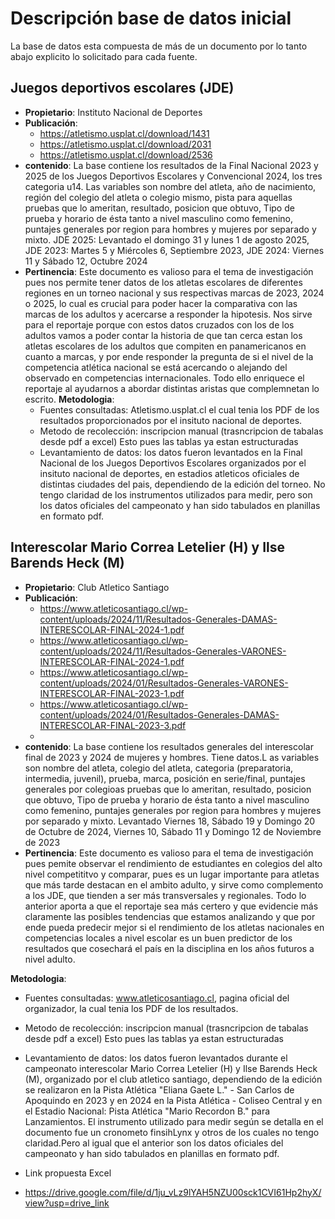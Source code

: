 # Descripción base de datos inicial
La base de datos esta compuesta de más de un documento por lo tanto abajo explicito lo solicitado para cada fuente.

## Juegos deportivos escolares (JDE)
- **Propietario**: Instituto Nacional de Deportes
- **Publicación**:
   - https://atletismo.usplat.cl/download/1431
   - https://atletismo.usplat.cl/download/2031
   - https://atletismo.usplat.cl/download/2536
- **contenido**: La base contiene los resultados de la Final Nacional 2023 y 2025 de los Juegos Deportivos Escolares y Convencional 2024, los tres categoria u14. Las variables son nombre del atleta, año de nacimiento, región del colegio del atleta o colegio mismo, pista para aquellas pruebas que lo ameritan, resultado, posicion que obtuvo, Tipo de prueba y horario de ésta tanto a nivel masculino como femenino, puntajes generales por region para hombres y mujeres por separado y mixto. JDE 2025: Levantado el domingo 31 y lunes 1 de agosto 2025, JDE 2023: Martes 5 y Miércoles 6, Septiembre 2023, JDE 2024: Viernes 11 y Sábado 12, Octubre 2024
- **Pertinencia**:
Este documento es valioso para el tema de investigación pues nos permite tener datos de los atletas escolares de diferentes regiones en un torneo nacional y sus respectivas marcas de 2023, 2024 o 2025, lo cual es crucial para poder hacer la comparativa con las marcas de los adultos y acercarse a responder la hipotesis. Nos sirve para el reportaje porque con estos datos cruzados con los de los adultos vamos a poder contar la historia de que tan cerca estan los atletas escolares de los adultos que compiten en panamericanos en cuanto a marcas, y por ende responder la pregunta de si el nivel de la competencia atlética nacional se está acercando o alejando del observado en competencias internacionales. Todo ello enriquece el reportaje al ayudarnos a abordar distintas aristas que complemnetan lo escrito.
**Metodologia**:
  - Fuentes consultadas: Atletismo.usplat.cl el cual tenia los PDF de los resultados proporcionados por el insituto nacional de deportes.
  - Metodo de recolección: inscripcion manual (trasncripcion de tabalas desde pdf a excel) Esto pues las tablas ya estan estructuradas
  - Levantamiento de datos: los datos fueron levantados en la Final Nacional de los Juegos Deportivos Escolares organizados por el insituto nacional de deportes, en estadios atleticos oficiales de distintas ciudades del pais, dependiendo de la edición del torneo. No tengo claridad de los instrumentos utilizados para medir, pero son los datos oficiales del campeonato y han sido tabulados en planillas en formato pdf.

## Interescolar Mario Correa Letelier (H)  y Ilse Barends Heck (M)
- **Propietario**: Club Atletico Santiago
- **Publicación**:
   - https://www.atleticosantiago.cl/wp-content/uploads/2024/11/Resultados-Generales-DAMAS-INTERESCOLAR-FINAL-2024-1.pdf
   - https://www.atleticosantiago.cl/wp-content/uploads/2024/11/Resultados-Generales-VARONES-INTERESCOLAR-FINAL-2024-1.pdf
   - https://www.atleticosantiago.cl/wp-content/uploads/2024/01/Resultados-Generales-VARONES-INTERESCOLAR-FINAL-2023-1.pdf
   - https://www.atleticosantiago.cl/wp-content/uploads/2024/01/Resultados-Generales-DAMAS-INTERESCOLAR-FINAL-2023-3.pdf
   - 
- **contenido**: La base contiene los resultados generales del interescolar final de 2023 y 2024 de mujeres y hombres. Tiene datos.L as variables son nombre del atleta, colegio del atleta, categoria (preparatoria, intermedia, juvenil), prueba, marca, posición en serie/final, puntajes generales por colegioas pruebas que lo ameritan, resultado, posicion que obtuvo, Tipo de prueba y horario de ésta tanto a nivel masculino como femenino, puntajes generales por region para hombres y mujeres por separado y mixto. Levantado Viernes 18, Sábado 19 y Domingo 20 de Octubre de 2024, Viernes 10, Sábado 11 y Domingo 12 de Noviembre de 2023  
- **Pertinencia**:
Este documento es valioso para el tema de investigación pues pemite observar el rendimiento de estudiantes en colegios del alto nivel competititvo y comparar, pues es un lugar importante para atletas que más tarde destacan en el ambito adulto, y sirve como complemento a los JDE, que tienden a ser más transversales y regionales. Todo lo anterior aporta a que el reportaje sea más certero y que evidencie más claramente las posibles tendencias que estamos analizando y que por ende pueda predecir mejor si el rendimiento de los atletas nacionales en competencias locales a nivel escolar es un buen predictor de los resultados que cosechará el país en la disciplina en los años futuros a nivel adulto.

**Metodologia**:
  - Fuentes consultadas: www.atleticosantiago.cl, pagina oficial del organizador, la cual tenia los PDF de los resultados.
  - Metodo de recolección: inscripcion manual (trasncripcion de tabalas desde pdf a excel) Esto pues las tablas ya estan estructuradas
  - Levantamiento de datos: los datos fueron levantados durante el campeonato interescolar Mario Correa Letelier (H) y Ilse Barends Heck (M), organizado por el club atletico santiago, dependiendo de la edición se realizaron en la Pista Atlética "Eliana Gaete L." - San Carlos de Apoquindo en 2023 y en 2024 en la Pista Atlética - Coliseo Central y en el Estadio Nacional: Pista Atlética "Mario Recordon B." para Lanzamientos. El instrumento utilizado para medir según se detalla en el documento fue un cronometo finsihLynx y otros de los cuales no tengo claridad.Pero al igual que el anterior son los datos oficiales del campeonato y han sido tabulados en planillas en formato pdf.

  - Link propuesta Excel
  - https://drive.google.com/file/d/1ju_vLz9lYAH5NZU00sck1CVI61Hp2hyX/view?usp=drive_link
    



